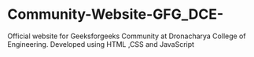 # Community-Website-GFG_DCE-
Official website for Geeksforgeeks Community at Dronacharya College of Engineering. Developed using HTML ,CSS and JavaScript
